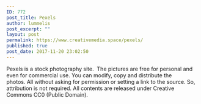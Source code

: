 ```yaml
---
ID: 772
post_title: Pexels
author: lummelis
post_excerpt: ""
layout: post
permalink: https://www.creativemedia.space/pexels/
published: true
post_date: 2017-11-20 23:02:50
---
```

Pexels is a stock photography site.  The pictures are free for personal and even for commercial use.
You can modify, copy and distribute the photos. All without asking for permission or setting a link to the source. So, attribution is not required. All contents are released under Creative Commons CC0 (Public Domain).